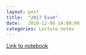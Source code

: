 ```yaml
---
layout: post
title:  "2017 Exam"
date:   2018-12-06 14:00:00
categories: Lecture notes
---
```


[Link to notebook](https://notebooks.azure.com/nbarral/libraries/introprog--exam2017)

